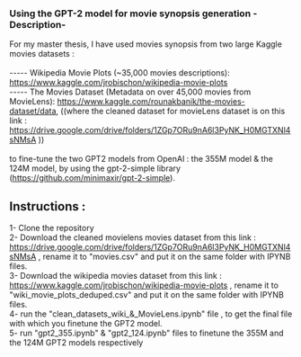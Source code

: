### Using the GPT-2 model for movie synopsis generation -Description- 


For my master thesis, I have used movies synopsis from two large Kaggle movies datasets :<br />
<br /> ----- Wikipedia Movie Plots (~35,000 movies descriptions): https://www.kaggle.com/jrobischon/wikipedia-movie-plots 
<br /> ----- The Movies Dataset (Metadata on over 45,000 movies from MovieLens): https://www.kaggle.com/rounakbanik/the-movies-dataset/data, ((where the cleaned dataset for movieLens dataset is on this link : https://drive.google.com/drive/folders/1ZGp7ORu9nA6l3PyNK_H0MGTXNl4sNMsA ))<br /><br />
to fine-tune the two GPT2 models from OpenAI : the 355M model & the 124M model, by using the gpt-2-simple library (https://github.com/minimaxir/gpt-2-simple).


## Instructions :
1- Clone the repository
<br /> 2- Download the cleaned movielens movies dataset from this link : https://drive.google.com/drive/folders/1ZGp7ORu9nA6l3PyNK_H0MGTXNl4sNMsA , rename it to "movies.csv" and put it on the same folder with IPYNB files.
<br /> 3- Download the wikipedia movies dataset from this link : https://www.kaggle.com/jrobischon/wikipedia-movie-plots , rename it to "wiki_movie_plots_deduped.csv" and put it on the same folder with IPYNB files.
<br /> 4- run the "clean_datasets_wiki_&_MovieLens.ipynb" file , to get the final file with which you finetune the GPT2 model.
<br /> 5- run "gpt2_355.ipynb" & "gpt2_124.ipynb" files to finetune the 355M and the 124M GPT2 models respectively 
